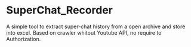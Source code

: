 # SuperChat_Recorder
A simple tool to extract super-chat history from a open archive and store into excel. Based on crawler whitout Youtube API, no require to Authorization.
